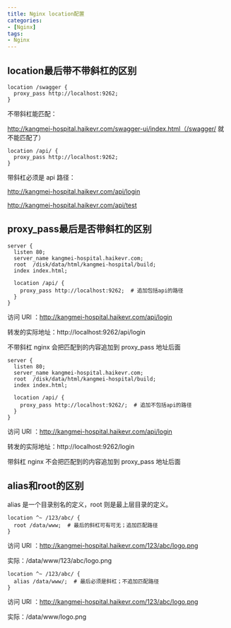 ```yaml
---
title: Nginx location配置
categories:
- [Nginx]
tags:
- Nginx
---
```




## location最后带不带斜杠的区别

```nginx
location /swagger {
  proxy_pass http://localhost:9262;
}
```

不带斜杠能匹配：

http://kangmei-hospital.haikevr.com/swagger-ui/index.html（/swagger/ 就不能匹配了）

```nginx
location /api/ {
  proxy_pass http://localhost:9262;
}
```

带斜杠必须是 api 路径：

http://kangmei-hospital.haikevr.com/api/login

http://kangmei-hospital.haikevr.com/api/test

## proxy_pass最后是否带斜杠的区别

```nginx
server {
  listen 80;
  server_name kangmei-hospital.haikevr.com;
  root  /disk/data/html/kangmei-hospital/build;
  index index.html;

  location /api/ {
    proxy_pass http://localhost:9262;  # 追加包括api的路径
  }
}
```

访问 URl ：http://kangmei-hospital.haikevr.com/api/login

转发的实际地址：http://localhost:9262/api/login

不带斜杠 nginx 会把匹配到的内容追加到 proxy_pass 地址后面

```nginx
server {
  listen 80;
  server_name kangmei-hospital.haikevr.com;
  root  /disk/data/html/kangmei-hospital/build;
  index index.html;

  location /api/ {
    proxy_pass http://localhost:9262/;  # 追加不包括api的路径
  }
}
```

访问 URl ：http://kangmei-hospital.haikevr.com/api/login

转发的实际地址：http://localhost:9262/login

带斜杠 nginx 不会把匹配到的内容追加到 proxy_pass 地址后面

## alias和root的区别

alias 是一个目录别名的定义，root 则是最上层目录的定义。

```nginx
location ^~ /123/abc/ {
  root /data/www;  # 最后的斜杠可有可无；追加匹配路径
}
```

访问 URl ：http://kangmei-hospital.haikevr.com/123/abc/logo.png

实际：/data/www/123/abc/logo.png

```nginx
location ^~ /123/abc/ {
  alias /data/www/;  # 最后必须是斜杠；不追加匹配路径
}
```

访问 URl ：http://kangmei-hospital.haikevr.com/123/abc/logo.png

实际：/data/www/logo.png